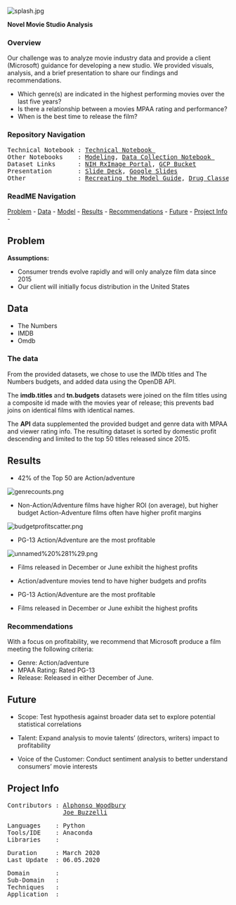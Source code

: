 ![splash.jpg](https://github.com/a-woodbury/Greenlight/blob/master/Resources/greenlightsplash.png)

**Novel Movie Studio Analysis**


### Overview

Our challenge was to analyze movie industry data and provide a client (Microsoft) guidance for developing a new studio. We provided visuals, analysis, and a brief presentation to share our findings and recommendations. 

* Which genre(s) are indicated in the highest performing movies over the last five years?
* Is there a relationship between a movies MPAA rating and performance?
* When is the best time to release the film?

### Repository Navigation
<pre>
Technical Notebook : <a href=Link>Technical Notebook </a>
Other Notebooks    : <a href=Link>Modeling</a>, <a href=Link>Data Collection Notebook </a>
Dataset Links      : <a href=Link>NIH RxImage Portal</a>, <a href=Link>GCP Bucket</a>
Presentation       : <a href=Link>Slide Deck</a>, <a href=Link>Google Slides</a>
Other              : <a href=Link>Recreating the Model Guide</a>, <a href=Link>Drug Classes</a>
</pre>

### ReadME Navigation

[Problem](https://github.com/a-woodbury/RxVision/blob/master/README.md#problem) - 
[Data](https://github.com/a-woodbury/RxVision#data) -
[Model](https://github.com/a-woodbury/RxVision#model) -
[Results](https://github.com/a-woodbury/RxVision#results) - 
[Recommendations](https://github.com/a-woodbury/RxVision#recommendations) - 
[Future](https://github.com/a-woodbury/RxVision#future) - 
[Project Info](https://github.com/a-woodbury/RxVision#project-info) -

## Problem

**Assumptions:**
* Consumer trends evolve rapidly and will only analyze film data since 2015
* Our client will initially focus distribution in the United States


## Data 
* The Numbers
* IMDB
* Omdb




### The data

From the provided datasets, we chose to use the IMDb titles and The Numbers budgets, and added data using the OpenDB API.

The **imdb.titles** and **tn.budgets** datasets were joined on the film titles using a composite id made with the movies year of release; this prevents bad joins on identical films with identical names. 

The **API** data supplemented the provided budget and genre data with MPAA and viewer rating info. The resulting dataset is sorted by domestic profit descending and limited to the top 50 titles released since 2015.

## Results

* 42% of the Top 50 are Action/adventure

![genrecounts.png](https://github.com/a-woodbury/Greenlight/blob/master/images/genrecounts.png)

* Non-Action/Adventure films have higher ROI (on average), but higher budget Action-Adventure films often have higher profit margins

![budgetprofitscatter.png](https://github.com/a-woodbury/Greenlight/blob/master/images/budgetprofitscatter.png)

* PG-13 Action/Adventure are the most profitable

![unnamed%20%281%29.png](https://github.com/a-woodbury/Greenlight/blob/master/images/Screen%20Shot%202020-03-05%20at%2012.55.06%20PM.png)

* Films released in December or June exhibit the highest profits

* Action/adventure movies tend to have higher budgets and profits

* PG-13 Action/Adventure are the most profitable

* Films released in December or June exhibit the highest profits

### Recommendations
With a focus on profitability, we recommend that Microsoft produce a film meeting the following criteria:
* Genre: Action/adventure
* MPAA Rating: Rated PG-13
* Release: Released in either December of June.

## Future
* Scope: Test hypothesis against broader data set to explore potential statistical correlations

* Talent: Expand analysis to movie talents’ (directors, writers) impact to profitability

* Voice of the Customer: Conduct sentiment analysis to better understand consumers’ movie interests


## Project Info

<pre>
Contributors : <a href=https://github.com/a-woodbury>Alphonso Woodbury</a>
               <a href=https://github.com/a-woodbury>Joe Buzzelli</a>
</pre>

<pre>
Languages    : Python
Tools/IDE    : Anaconda
Libraries    : 
</pre>

<pre>
Duration     : March 2020
Last Update  : 06.05.2020
</pre>

<pre>
Domain       : 
Sub-Domain   : 
Techniques   :  
Application  : 
</pre>
